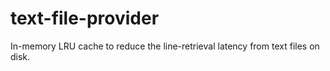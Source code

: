 # text-file-provider
In-memory LRU cache to reduce the line-retrieval latency from text files on disk.
